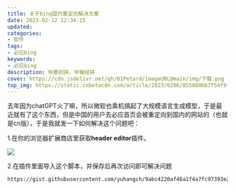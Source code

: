 ```yaml
---
title: 关于bing国内重定向解决方案
date: 2023-02-12 12:34:15
updated:
categories: 
- 软件
tags: 
- 必应bing
keywords:
- 必应bing
description: 仲裹初拼，毕输经拼
cover: https://cdn.jsdelivr.net/gh/01Petard/imageURL@main/img/下载.png
top_img: https://static.cnbetacdn.com/article/2023/0206/855080bb7f54f9f.webp
---
```


去年因为chatGPT火了嘛，所以微软也乘机搞起了大规模语言生成模型，于是最近就有了这个东西，但是中国的用户去必应首页会被重定向到国内的网站的（也就是cn版），于是我就发一下如何解决这个问题吧：

1.在你的浏览器扩展商店里获取**header editor**插件。

![](https://cdn.jsdelivr.net/gh/01Petard/imageURL@main/img/20230215005613.png)

2.在插件里面导入这个脚本，并保存后再次访问即可解决问题

```html
https://gist.githubusercontent.com/yuhangch/9abc4220af46a1f4a7fc97393e2f040e/raw/89c889b0e7a80446c931823edd612630fd62d165/header-editor-config.json
```


